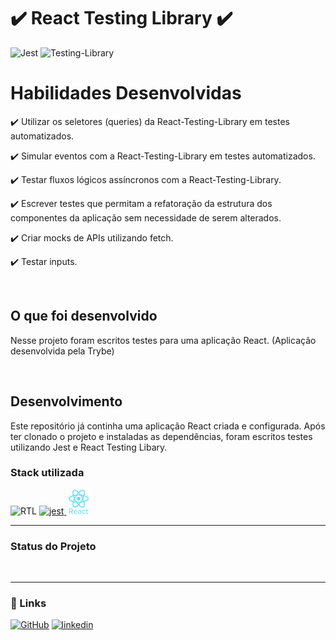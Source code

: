 # :heavy_check_mark: React Testing Library :heavy_check_mark:

![Jest](https://img.shields.io/badge/-jest-%23C21325?style=for-the-badge&logo=jest&logoColor=white) ![Testing-Library](https://img.shields.io/badge/-TestingLibrary-%23E33332?style=for-the-badge&logo=testing-library&logoColor=white) 


# Habilidades Desenvolvidas

:heavy_check_mark: Utilizar os seletores (queries) da React-Testing-Library em testes automatizados.

:heavy_check_mark: Simular eventos com a React-Testing-Library em testes automatizados.

:heavy_check_mark: Testar fluxos lógicos assíncronos com a React-Testing-Library.

:heavy_check_mark: Escrever testes que permitam a refatoração da estrutura dos componentes da aplicação sem necessidade de serem alterados.

:heavy_check_mark: Criar mocks de APIs utilizando fetch.

:heavy_check_mark: Testar inputs.

<br/>

## O que foi desenvolvido

Nesse projeto foram escritos testes para uma aplicação React. (Aplicação desenvolvida pela Trybe)

<br/>

## Desenvolvimento

Este repositório já continha uma aplicação React criada e configurada. Após ter clonado  o projeto e instaladas as dependências, foram escritos testes utilizando Jest e React Testing Libary.

### Stack utilizada

<p>

  <img src="https://testing-library.com/img/octopus-128x128.png" alt="RTL" width="40" height="40"/>
 <a href="https://jestjs.io" target="_blank" rel="noreferrer"> 
   <img src="https://www.vectorlogo.zone/logos/jestjsio/jestjsio-icon.svg" alt="jest" width="40" height="40"/>
 </a> 
 <a href="https://reactjs.org/" target="_blank" rel="noreferrer">
  <img src="https://raw.githubusercontent.com/devicons/devicon/master/icons/react/react-original-wordmark.svg" alt="react" width="40" height="40"/>
 </a>
</p>

---


### Status do Projeto 

<img src="" alt=""/>


---

### 🔗 Links

[![GitHub](https://img.shields.io/badge/github-%23121011.svg?style=for-the-badge&logo=github&logoColor=white)](https://github.com/onyrius)
[![linkedin](https://img.shields.io/badge/linkedin-0A66C2?style=for-the-badge&logo=linkedin&logoColor=white)](https://www.linkedin.com/in/suelen-arruda/)

